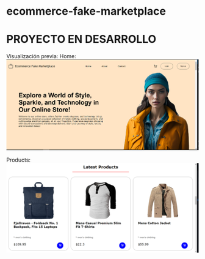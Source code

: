 # ecommerce-fake-marketplace

<h1> PROYECTO EN DESARROLLO</h1>

Visualización previa:
Home:
![referencia](/public/images/home-view.PNG)

Products:
![referencia](/public/images/products-view.PNG)
